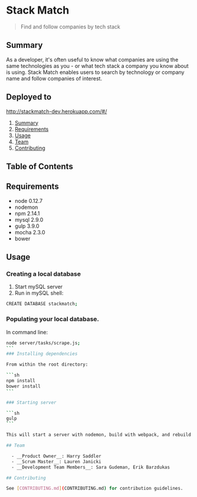 # Stack Match

> Find and follow companies by tech stack

## Summary

As a developer, it's often useful to know what companies are using the same technologies as you - or what tech stack a company you know about is using. Stack Match enables users to search by technology or company name and follow companies of interest.

## Deployed to

http://stackmatch-dev.herokuapp.com/#/

1. [Summary](#summary)
1. [Requirements](#requirements)
1. [Usage](#Usage)
1. [Team](#team)
1. [Contributing](#contributing)

## Table of Contents

## Requirements

- node 0.12.7
- nodemon
- npm 2.14.1
- mysql 2.9.0
- gulp 3.9.0
- mocha 2.3.0
- bower

## Usage

### Creating a local database

1. Start mySQL server
2. Run in mySQL shell:
```sh
CREATE DATABASE stackmatch;
```

### Populating your local database. 

In command line:
``````sh
node server/tasks/scrape.js;
```
### Installing dependencies

From within the root directory:

```sh
npm install
bower install
```

### Starting server

```sh
gulp
```

This will start a server with nodemon, build with webpack, and rebuild on saved changes. Open your browser to localhost:8080 to view the app.

## Team

  - __Product Owner__: Harry Saddler
  - __Scrum Master__: Lauren Janicki
  - __Development Team Members__: Sara Gudeman, Erik Barzdukas

## Contributing

See [CONTRIBUTING.md](CONTRIBUTING.md) for contribution guidelines.